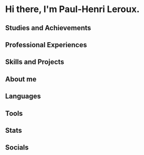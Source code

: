 # Hi there, I'm Paul-Henri Leroux.


## Studies and Achievements


## Professional Experiences


## Skills and Projects


## About me


## Languages


## Tools


## Stats


## Socials

